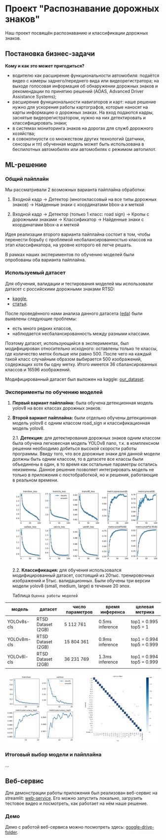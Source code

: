 # Проект "Распознавание дорожных знаков"

Наш проект посвящён распознаванию и классификации дорожных знаков.

## Постановка бизнес-задачи

**Кому и как это может пригодиться?**

- водителю как расширение функциональности автомобиля: подаётся видео с камеры заднего/переднего вида или видеорегистратора; на выходе голосовая информация об обнаружении дорожных знаков и рекомендации по принятию решений (ADAS, Advanced Driver Assistance Systems);
- расширение функциональности навигаторов и карт: наше решение нужно для ускорения работы картографов, которые наносят на карты информацию о дорожных знаках. На вход подаются кадры, заснятые видеорегистратором, нужно на них детектировать и классифицировать знаки;
- в системах мониторинга знаков на дорогах для служб дорожного хозяйства;
- в совокопнуости со множеством других технологий (датчики, сенсоры и тп) обученная модель может быть использована в беспилотных автомобилях или автомобилях с режимом автопилот.

## ML-решение

### Общий пайплайн

Мы рассматривали 2 возможных варианта пайплайна обработки:

1. Входной кадр → Детектор (многоклассовый на все типы дорожных знаков) → Найденные знаки с координатами bbox-а и меткой

2. Входной кадр → Детектор (только 1 класс: road sign) → Кропы с дорожными знаками → Классификатор → Найденные знаки с координатами bbox-а и меткой

Идея реализации второго варианта пайплайна состоит в том, чтобы перенести борьбу с проблемой несбалансированностью классов на этап классификатора, на уровне которого её легче решать.

В рамках наших экспериментов по обучению моделей были опробованы оба варианта пайплайна.

### Используемый датасет

Для обучения, валидации и тестирования моделей мы использовали датасет с российскими дорожными знаками RTSD:

- [kaggle](https://www.kaggle.com/datasets/watchman/rtsd-dataset),
- [статья](https://computeroptics.ru/eng/KO/PDF/KO41-ENG%20-17/400221.pdf).

После проведённого нами анализа данного датасета ([eda](https://github.com/Shchetinnikov/Data_Centric_AI_course/blob/main/hw_1/notebooks/eda.ipynb)) были выявлены следующие проблемы:

- есть много редких классов,
- наблюдается несбалансированность между разными классами.

Поэтому датасет, использующийся в экспериментах, был модифицирован относительно исходного: оставлены только те классы, где количество меток больше или равно 500. После чего на каждый такой класс случайным образом выбирается 500 изображений, содержащих хотя бы одну метку. Итого имеется 36 сбалансированных классов и 16596 изображений.

Модифицированный датасет был выложен на kaggle: [our_dataset](https://www.kaggle.com/datasets/4991145816988d062fe6bb2db9298c816cd9f63f60d325635ecb82da77c9e760).

### Экcперименты по обучению моделей

1. **Первый вариант пайплайна:** была обучена детекционная модель yolov8 на всех классах дорожных знаков.

2. **Второй вариант пайплайна:** были отдельно обучены детекционная модель yolov8 с одним классом road_sign и классификационная модель yolov8.
    
    2.1. **Детекция:** для детектирования дорожных знаков одним классом была обучена легковесная модель YOLOv8 nano, т.к. в комплексном решении необходимо добиться высокой скорости работы программы. Ввиду того, что все дорожные знаки для данной модели должны быть одним классом, то в датасете все классы были объединены в один, в то время как остальные параметры остались неизменны. Данное решение позволяет интегрировать модель не только в приложения с постобработкой, но и решения, работающие в реальном времени.

    <div class="row" style="display: flex;">
      <div class="column" style="display: flex; padding: 5px;">
            <img inline src="./imgs/results_one_class.png" alt="Обучение детекционной модели модели YOLOv8n" width="500"/>
      </div>
    </div>
    
    2.2. **Классификация:** для обучения использовался модифицированный датасет, состоящий из 20тыс. тренировочных изображений и 5тыс. валидационных. Были обучены три версии модели yolov8 (small, medium, large) в течение 20 эпох.

    Таблица `Оценка работы моделей`

|    модель   |       датасет      | число параметров | время инференса |           целевая метрика            |
|-------------|--------------------|------------------|-----------------|--------------------------------------|
| YOLOv8s-cls | RTSD Dataset (2GB) |     5 112 761    | 0.5ms inference |          top1 = 0.995 top5 = 1       |
| YOLOv8m-cls | RTSD Dataset (2GB) |    15 804 361    | 0.9ms inference |          top1 = 0.994 top5 = 0.999   |
| YOLOv8l-cls | RTSD Dataset (2GB) |    36 231 769    | 1.3ms inference |          top1 = 0.994 top5 = 0.999   |

<div class="row" style="display: flex;">
  <div class="column" style="display: flex; padding: 5px;">
        <img inline src="./imgs/results.png" alt="Лосс-функция и метрики YOLOv8s-cls" width="500"/>
  </div>
  <div class="column" style="display: flex; padding: 5px;">
        <img inline src="./imgs/confusion_matrix.png" alt="Confusion matrix модели YOLOv8s-cls" width="600"/>
  </div>
</div>


### Итоговый выбор модели и пайплайна

...

## Веб-сервис

Для демонстрации работы приложения был реализован веб-сервис на streamlit: [web-service](https://github.com/DL-teammm/web_service). Его можно запустить локально, загрузить тестовое видео и посмотреть, как работает на нём наше решение.

### Демо

Демо с работой веб-сервиса можно посмотреть здесь: [google-drive-folder](https://drive.google.com/drive/folders/12qrrSAiGH0Bxblr4LR2Aez3EQwq6EMQH?usp=sharing).
